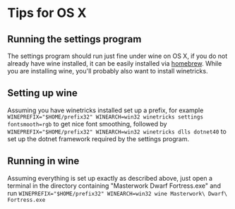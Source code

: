 # Tips for OS X
## Running the settings program
The settings program should run just fine under wine on OS X, if you do not already have wine installed, it can be easily installed via [homebrew](https://brew.sh).  While you are installing wine, you'll probably also want to install winetricks.

## Setting up wine
Assuming you have winetricks installed set up a prefix, for example `WINEPREFIX="$HOME/prefix32" WINEARCH=win32 winetricks settings fontsmooth=rgb` to get nice font smoothing, followed by `WINEPREFIX="$HOME/prefix32" WINEARCH=win32 winetricks dlls dotnet40` to set up the dotnet framework required by the settings program.

## Running in wine
Assuming everything is set up exactly as described above, just open a terminal in the directory containing "Masterwork Dwarf Fortress.exe" and run `WINEPREFIX="$HOME/prefix32" WINEARCH=win32 wine Masterwork\ Dwarf\ Fortress.exe`
